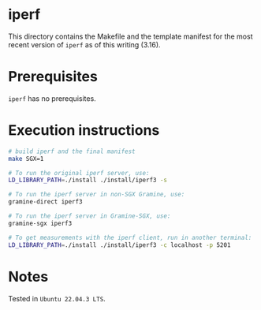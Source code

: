 # iperf

This directory contains the Makefile and the template manifest for the most
recent version of `iperf` as of this writing (3.16).

# Prerequisites

`iperf` has no prerequisites.

# Execution instructions

```sh
# build iperf and the final manifest
make SGX=1

# To run the original iperf server, use:
LD_LIBRARY_PATH=./install ./install/iperf3 -s

# To run the iperf server in non-SGX Gramine, use:
gramine-direct iperf3

# To run the iperf server in Gramine-SGX, use:
gramine-sgx iperf3

# To get measurements with the iperf client, run in another terminal:
LD_LIBRARY_PATH=./install ./install/iperf3 -c localhost -p 5201
```

# Notes
Tested in `Ubuntu 22.04.3 LTS`.